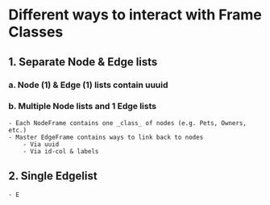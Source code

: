# Different ways to interact with Frame Classes

## 1. Separate Node & Edge lists

### a. Node (1) & Edge (1) lists contain uuuid

### b. Multiple Node lists and 1 Edge lists 
    - Each NodeFrame contains one _class_ of nodes (e.g. Pets, Owners, etc.)
    - Master EdgeFrame contains ways to link back to nodes
        - Via uuid
        - Via id-col & labels

## 2. Single Edgelist 
    - E